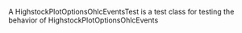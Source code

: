 A HighstockPlotOptionsOhlcEventsTest is a test class for testing the behavior of HighstockPlotOptionsOhlcEvents